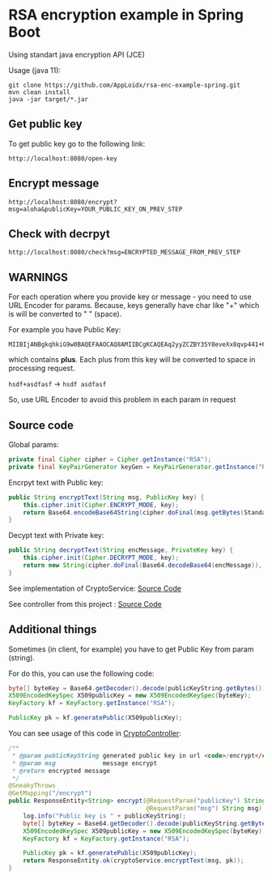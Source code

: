 # RSA encryption example in Spring Boot

Using standart java encryption API (JCE)

Usage (java 11):
```shell
git clone https://github.com/AppLoidx/rsa-enc-example-spring.git
mvn clean install
java -jar target/*.jar
```

## Get public key

To get public key go to the following link:
```url
http://localhost:8080/open-key
```

## Encrypt message
```url
http://localhost:8080/encrypt?msg=aloha&publicKey=YOUR_PUBLIC_KEY_ON_PREV_STEP
```

## Check with decrpyt
```url
http://localhost:8080/check?msg=ENCRYPTED_MESSAGE_FROM_PREV_STEP
```


## WARNINGS
For each operation where you provide key or message - you need to use URL Encoder for params. Because, keys generally have char like "+" which is will be converted to " " (space).

For example you have Public Key:
```
MIIBIjANBgkqhkiG9w0BAQEFAAOCAQ8AMIIBCgKCAQEAq2yyZCZBY35Y8eveXx8qvp441+6G/8MVYgLKh4gOOV3aiWFTR5fota6OtJ9R4T2Dcq4ELy/APHEgxZrwPkd5EzgY8iJkOyF76wMurkn0phWHZJEKACxwuaE2tw+2Eu5O21nmiiPvizDRnau9LN724+oeiJyxdm+t7TYv+aOCnhE6g7089THp5q+z4+do9S9eGu31iM6/MLvzuGQuE/91KqAqMPIIMz6iKV+RZoHcedLHKFViaVasMXvzwpdUcWXF59UCEwdTrUqzenut/gmknx0jfFrY/NyV97hwaLDec+h+xmqbNrjflYjHZwdIuorGggFCLU9pbmEiaVhaIc6vTQIDAQAB
```

which contains **plus**. Each plus from this key will be converted to space in processing request.

`hsdf+asdfasf` -> `hsdf asdfasf`

So, use URL Encoder to avoid this problem in each param in request

## Source code
Global params:
```java
private final Cipher cipher = Cipher.getInstance("RSA");
private final KeyPairGenerator keyGen = KeyPairGenerator.getInstance("RSA");
```

Encrpyt text with Public key:

```java
public String encryptText(String msg, PublicKey key) {
    this.cipher.init(Cipher.ENCRYPT_MODE, key);
    return Base64.encodeBase64String(cipher.doFinal(msg.getBytes(StandardCharsets.UTF_8)));
}
```

Decypt text with Private key:

```java
public String decryptText(String encMessage, PrivateKey key) {
    this.cipher.init(Cipher.DECRYPT_MODE, key);
    return new String(cipher.doFinal(Base64.decodeBase64(encMessage)), StandardCharsets.UTF_8);
}
```

See implementation of CryptoService: [Source Code](src/main/java/com/apploidxxx/rsaencexamplespring/service/CryptoService.java)

See controller from this project : [Source Code](src/main/java/com/apploidxxx/rsaencexamplespring/controller/CryptoController.java)

## Additional things

Sometimes (in client, for example) you have to get Public Key from param (string).

For do this, you can use the following code:
```java
byte[] byteKey = Base64.getDecoder().decode(publicKeyString.getBytes());
X509EncodedKeySpec X509publicKey = new X509EncodedKeySpec(byteKey);
KeyFactory kf = KeyFactory.getInstance("RSA");

PublicKey pk = kf.generatePublic(X509publicKey);
```

You can see usage of this code in [CryptoController](src/main/java/com/apploidxxx/rsaencexamplespring/controller/CryptoController.java):


```java
/**
 * @param publicKeyString generated public key in url <code>/encrypt</code>
 * @param msg             message encrypt
 * @return encrypted message
 */
@SneakyThrows
@GetMapping("/encrypt")
public ResponseEntity<String> encrypt(@RequestParam("publicKey") String publicKeyString,
                                      @RequestParam("msg") String msg) {
    log.info("Public key is " + publicKeyString);
    byte[] byteKey = Base64.getDecoder().decode(publicKeyString.getBytes());
    X509EncodedKeySpec X509publicKey = new X509EncodedKeySpec(byteKey);
    KeyFactory kf = KeyFactory.getInstance("RSA");

    PublicKey pk = kf.generatePublic(X509publicKey);
    return ResponseEntity.ok(cryptoService.encryptText(msg, pk));
}
```
